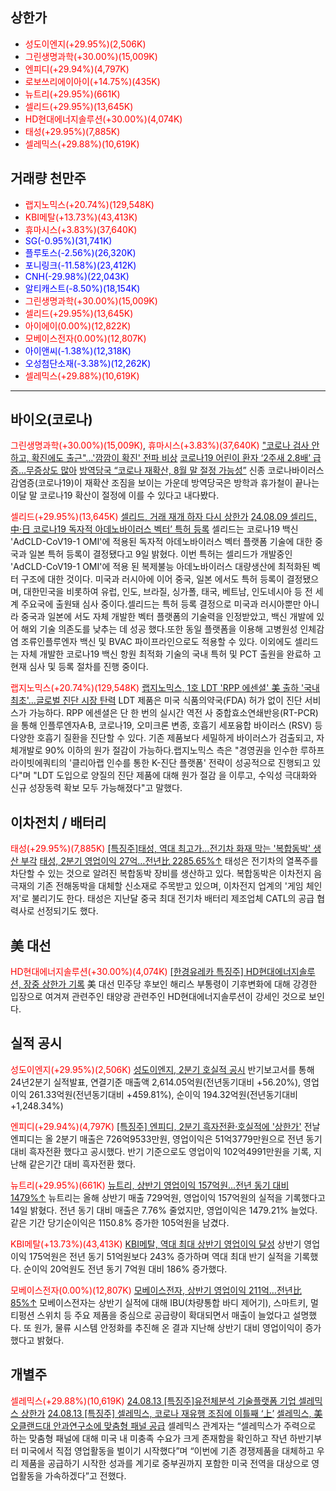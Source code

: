 ## 상한가
- <span style="color: red;">성도이엔지(+29.95%)(2,506K)</span>
- <span style="color: red;">그린생명과학(+30.00%)(15,009K)</span>
- <span style="color: red;">엔피디(+29.94%)(4,797K)</span>
- <span style="color: red;">로보쓰리에이아이(+14.75%)(435K)</span>
- <span style="color: red;">뉴트리(+29.95%)(661K)</span>
- <span style="color: red;">셀리드(+29.95%)(13,645K)</span>
- <span style="color: red;">HD현대에너지솔루션(+30.00%)(4,074K)</span>
- <span style="color: red;">태성(+29.95%)(7,885K)</span>
- <span style="color: red;">셀레믹스(+29.88%)(10,619K)</span>
## 거래량 천만주
- <span style="color: red;">랩지노믹스(+20.74%)(129,548K)</span>
- <span style="color: red;">KBI메탈(+13.73%)(43,413K)</span>
- <span style="color: red;">휴마시스(+3.83%)(37,640K)</span>
- <span style="color: blue;">SG(-0.95%)(31,741K)</span>
- <span style="color: blue;">플루토스(-2.56%)(26,320K)</span>
- <span style="color: blue;">포니링크(-11.58%)(23,412K)</span>
- <span style="color: blue;">CNH(-29.98%)(22,043K)</span>
- <span style="color: blue;">알티캐스트(-8.50%)(18,154K)</span>
- <span style="color: red;">그린생명과학(+30.00%)(15,009K)</span>
- <span style="color: red;">셀리드(+29.95%)(13,645K)</span>
- <span style="color: red;">아이에이(0.00%)(12,822K)</span>
- <span style="color: red;">모베이스전자(0.00%)(12,807K)</span>
- <span style="color: blue;">아이앤씨(-1.38%)(12,318K)</span>
- <span style="color: blue;">오성첨단소재(-3.38%)(12,262K)</span>
- <span style="color: red;">셀레믹스(+29.88%)(10,619K)</span>


---

## 바이오(코로나)
<span style="color: red;">그린생명과학(+30.00%)(15,009K)</span>, <span style="color: red;">휴마시스(+3.83%)(37,640K)</span>
["코로나 검사 안하고, 확진에도 출근"…'깜깜이 확진' 전파 비상](https://www.yna.co.kr/view/AKR20240814079600530?input=1195m)
[코로나19 어린이 환자 ‘2주새 2.8배’ 급증…무증상도 많아](https://n.news.naver.com/mnews/article/028/0002702691?sid=102)
[방역당국 “코로나 재확산, 8월 말 절정 가능성”](https://n.news.naver.com/mnews/article/022/0003959745)
신종 코로나바이러스 감염증(코로나19)이 재확산 조짐을 보이는 가운데 방역당국은 방학과 휴가철이 끝나는 이달 말 코로나19 확산이 절정에 이를 수 있다고 내다봤다.

<span style="color: red;">셀리드(+29.95%)(13,645K)</span>
[셀리드, 거래 재개 하자 다시 상한가](https://www.yeongnam.com/web/view.php?key=20240814001532175)
[24.08.09 셀리드, 中·日 코로나19 독자적 아데노바이러스 벡터’ 특허 등록](https://www.newsprime.co.kr/news/article/?no=650197)
셀리드는 코로나19 백신 'AdCLD-CoV19-1 OMI'에 적용된 독자적 아데노바이러스 벡터 플랫폼 기술에 대한 중 국과 일본 특허 등록이 결정됐다고 9일 밝혔다. 이번 특허는 셀리드가 개발중인 'AdCLD-CoV19-1 OMI'에 적용 된 복제불능 아데노바이러스 대량생산에 최적화된 벡터 구조에 대한 것이다. 미국과 러시아에 이어 중국, 일본 에서도 특허 등록이 결정됐으며, 대한민국을 비롯하여 유럽, 인도, 브라질, 싱가폴, 태국, 베트남, 인도네시아 등 전 세계 주요국에 출원돼 심사 중이다.셀리드는 특허 등록 결정으로 미국과 러시아뿐만 아니라 중국과 일본에 서도 자체 개발한 벡터 플랫폼의 기술력을 인정받았고, 백신 개발에 있어 해외 기술 의존도를 낮추는 데 성공 했다.또한 동일 플랫폼을 이용해 고병원성 인체감염 조류인플루엔자 백신 및 BVAC 파이프라인으로도 적용할 수 있다. 이외에도 셀리드는 자체 개발한 코로나19 백신 항원 최적화 기술의 국내 특허 및 PCT 출원을 완료하 고 현재 심사 및 등록 절차를 진행 중이다.

<span style="color: red;">랩지노믹스(+20.74%)(129,548K)</span>
[랩지노믹스, 1호 LDT 'RPP 에센셜' 美 출하 '국내 최초'…글로벌 진단 시장 탄력](https://news.mt.co.kr/mtview.php?no=2024081410553152137)
LDT 제품은 미국 식품의약국(FDA) 허가 없이 진단 서비스가 가능하다. RPP 에센셜은 단 한 번의 실시간 역전 사 중합효소연쇄반응(RT-PCR)을 통해 인플루엔자A·B, 코로나19, 오미크론 변종, 호흡기 세포융합 바이러스 (RSV) 등 다양한 호흡기 질환을 진단할 수 있다. 기존 제품보다 세밀하게 바이러스가 검출되고, 자체개발로 90% 이하의 원가 절감이 가능하다.랩지노믹스 측은 "경영권을 인수한 루하프라이빗에쿼티의 '클리아랩 인수를 통한 K-진단 플랫폼' 전략이 성공적으로 진행되고 있다"며 "LDT 도입으로 양질의 진단 제품에 대해 원가 절감 을 이루고, 수익성 극대화와 신규 성장동력 확보 모두 가능해졌다"고 말했다.
## 이차전치 / 배터리
<span style="color: red;">태성(+29.95%)(7,885K)</span>
[[특징주]태성, 역대 최고가…전기차 화재 막는 '복합동박' 생산 부각](https://n.news.naver.com/mnews/article/277/0005458958)
[태성, 2분기 영업이익 27억…전년比 2285.65%↑](https://n.news.naver.com/mnews/article/003/0012717846)
태성은 전기차의 열폭주를 차단할 수 있는 것으로 알려진 복합동박 장비를 생산하고 있다. 복합동박은 이차전지 음극재의 기존 전해동박을 대체할 신소재로 주목받고 있으며, 이차전지 업계의 '게임 체인저'로 불리기도 한다. 태성은 지난달 중국 최대 전기차 배터리 제조업체 CATL의 공급 협력사로 선정되기도 했다.

## 美 대선
<span style="color: red;">HD현대에너지솔루션(+30.00%)(4,074K)</span>
[[한경유레카 특징주] HD현대에너지솔루션, 장중 상한가 기록](https://n.news.naver.com/mnews/article/015/0005021680)
美 대선 민주당 후보인 해리스 부통령이 기후변화에 대해 강경한 입장으로 여겨져 관련주인 태양광 관련주인 HD현대에너지솔루션이 강세인 것으로 보인다.

## 실적 공시
<span style="color: red;">성도이엔지(+29.95%)(2,506K)</span>
[성도이엔지, 2분기 호실적 공시](https://dart.fss.or.kr/dsaf001/main.do?rcpNo=20240814001229)
반기보고서를 통해 24년2분기 실적발표, 연결기준 매출액 2,614.05억원(전년동기대비 +56.20%), 영업이익 261.33억원(전년동기대비 +459.81%), 순이익 194.32억원(전년동기대비 +1,248.34%)

<span style="color: red;">엔피디(+29.94%)(4,797K)</span>
[[특징주] 엔피디, 2분기 흑자전환·호실적에 '상한가'](https://daily.hankooki.com/news/articleView.html?idxno=1116930)
전날 엔피디는 올 2분기 매출은 726억9533만원, 영업이익은 51억3779만원으로 전년 동기 대비 흑자전환 했다고 공시했다. 반기 기준으로도 영업이익 102억4991만원을 기록, 지난해 같은기간 대비 흑자전환 했다.  

<span style="color: red;">뉴트리(+29.95%)(661K)</span>
[뉴트리, 상반기 영업이익 157억원…전년 동기 대비 1479%↑](https://n.news.naver.com/mnews/article/015/0005021643)
뉴트리는 올해 상반기 매출 729억원, 영업이익 157억원의 실적을 기록했다고 14일 밝혔다. 전년 동기 대비 매출은 7.76% 줄었지만, 영업이익은 1479.21% 늘었다. 같은 기간 당기순이익은 1150.8% 증가한 105억원을 남겼다.

<span style="color: red;">KBI메탈(+13.73%)(43,413K)</span>
[KBI메탈, 역대 최대 상반기 영업이익 달성](https://n.news.naver.com/mnews/article/009/0005350279)
상반기 영업이익 175억원은 전년 동기 51억원보다 243% 증가하며 역대 최대 반기 실적을 기록했다. 순이익 20억원도 전년 동기 7억원 대비 186% 증가했다.

<span style="color: red;">모베이스전자(0.00%)(12,807K)</span>
[모베이스전자, 상반기 영업이익 211억…전년比 85%↑](https://n.news.naver.com/mnews/article/003/0012727984)
모베이스전자는 상반기 실적에 대해 IBU(차량통합 바디 제어기), 스마트키, 멀티펑션 스위치 등 주요 제품을 중심으로 공급량이 확대되면서 매출이 늘었다고 설명했다. 또 원가, 물류 시스템 안정화를 추진해 온 결과 지난해 상반기 대비 영업이익이 증가했다고 밝혔다.
## 개별주
<span style="color: red;">셀레믹스(+29.88%)(10,619K)</span>
[24.08.13 [특징주]유전체분석 기술플랫폼 기업 셀레믹스 상한가](https://n.news.naver.com/mnews/article/277/0005457849)
[24.08.13 [특징주] 셀레믹스, 코로나 재유행 조짐에 이틀째 ‘上’](https://www.ebn.co.kr/news/view/1633342/?sc=Naver)
[셀레믹스, 美오클랜드대 안과연구소에 맞춤형 패널 공급](https://n.news.naver.com/mnews/article/015/0005021649)
셀레믹스 관계자는 “셀레믹스가 주력으로 하는 맞춤형 패널에 대해 미국 내 미충족 수요가 크게 존재함을 확인하고 작년 하반기부터 미국에서 직접 영업활동을 벌이기 시작했다”며 “이번에 기존 경쟁제품을 대체하고 우리 제품을 공급하기 시작한 성과를 계기로 중부권까지 포함한 미국 전역을 대상으로 영업활동을 가속하겠다”고 전했다.